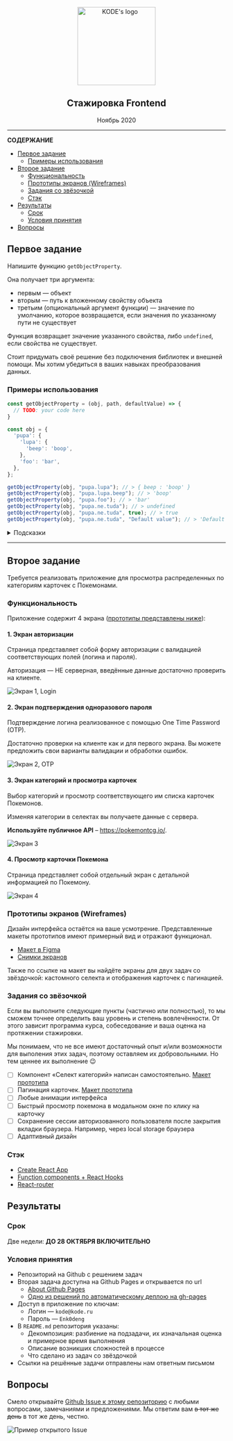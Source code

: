 <p align="center">

  <a href="https://kode.ru/">
    <img src="images/kode-logo.png" alt="KODE's logo" width="180">
  </a>

  <h2 align="center">Стажировка
  Frontend</h2>

  <p>
    <p align="center">Ноябрь 2020</p>
  </p>
</p>

---
**СОДЕРЖАНИЕ**

- [Первое задание](#первое-задание)
  - [Примеры использования](#примеры-использования)
- [Второе задание](#второе-задание)
  - [Функциональность](#функциональность)
  - [Прототипы экранов (Wireframes)](#прототипы-экранов-wireframes)
  - [Задания со звёзочкой](#задания-со-звёзочкой)
  - [Стэк](#стэк)
- [Результаты](#результаты)
  - [Срок](#срок)
  - [Условия принятия](#условия-принятия)
- [Вопросы](#вопросы)

## Первое задание

Напишите функцию `getObjectProperty`.

Она получает три аргумента:
  - первым — объект
  - вторым — путь к вложенному свойству объекта
  - третьим (опциональный аргумент функции) — значение по умолчанию, которое возвращается, если значения по указанному пути не существует

Функция возвращает значение указанного свойства, либо `undefined`, если свойства не существует.

Стоит придумать своё решение без подключения библиотек и внешней помощи. Мы хотим убедиться в ваших навыках преобразования данных.

### Примеры использования

```js
const getObjectProperty = (obj, path, defaultValue) => {
  // TODO: your code here
}

const obj = {
  'pupa': {
    'lupa': {
      'beep': 'boop',
    },
    'foo': 'bar',
  },
};

getObjectProperty(obj, "pupa.lupa"); // > { beep : 'boop' }
getObjectProperty(obj, "pupa.lupa.beep"); // > 'boop'
getObjectProperty(obj, "pupa.foo"); // > 'bar'
getObjectProperty(obj, "pupa.ne.tuda"); // > undefined
getObjectProperty(obj, "pupa.ne.tuda", true); // > true
getObjectProperty(obj, "pupa.ne.tuda", "Default value"); // > 'Default value'
```

<details>
  <summary>Подсказки</summary>
  
  Пффф, смелее! Здесь вы справитесь и без нас 🙌

</details>

---

## Второе задание

Требуется реализовать приложение для просмотра распределенных по категориям карточек с Покемонами.

### Функциональность

Приложение содержит 4 экрана ([прототипы представлены ниже](#прототипы-экранов-wireframes)): 

#### 1. Экран авторизации

Страница представляет собой форму авторизации с валидацией соответствующих полей (логина и пароля).
   
Авторизация — НЕ серверная, введённые данные достаточно проверить на клиенте. 

![Экран 1, Login](./images/frame-1.png?raw=true "Экран 1")

#### 2. Экран подтверждения одноразового пароля

Подтверждение логина реализованное с помощью One Time Password (OTP).
   
Достаточно проверки на клиенте как и для первого экрана. Вы можете предложить свои варианты валидации и обработки ошибок.

![Экран 2, OTP](./images/frame-2.png?raw=true "Экран 2")

#### 3. Экран категорий и просмотра карточек

Выбор категорий и просмотр соответствующего им списка карточек Покемонов.

Изменяя категории в селектах вы получаете данные с сервера.
   
**Используйте публичное API** – https://pokemontcg.io/.

![Экран 3](./images/frame-3.png?raw=true "Экран 3")
   
#### 4. Просмотр карточки Покемона

Страница представляет собой отдельный экран с детальной информацией по Покемону.

![Экран 4](./images/frame-4.png?raw=true "Экран 4")

### Прототипы экранов (Wireframes)

Дизайн интерфейса остаётся на ваше усмотрение. Представленные макеты прототипов имеют примерный вид и отражают функционал.

- [Макет в Figma](https://www.figma.com/file/dkQb8Bl61Mm91eBCLdd2nW/%D0%A2%D0%B5%D1%81%D1%82%D0%BE%D0%B2%D0%BE%D0%B5-%D0%B7%D0%B0%D0%B4%D0%B0%D0%BD%D0%B8%D0%B5-Pokemons-v2?node-id=0%3A1)
- [Снимки экранов](./images)

Также по ссылке на макет вы найдёте экраны для двух задач со звёздочкой: кастомного селекта и отображения карточек с пагинацией.

### Задания со звёзочкой

Если вы выполните следующие пункты (частично или полностью), то мы сможем точнее определить ваш уровень и степень вовлечённости. От этого зависит программа курса, собеседование и ваша оценка на протяжении стажировки.

Мы понимаем, что не все имеют достаточный опыт и/или возможности для выполения этих задач, поэтому оставляем их добровольными. Но тем ценнее их выполнение 😉

- [ ] Компонент «Селект категорий» написан самостоятельно. [Макет прототипа](https://www.figma.com/file/dkQb8Bl61Mm91eBCLdd2nW/%D0%A2%D0%B5%D1%81%D1%82%D0%BE%D0%B2%D0%BE%D0%B5-%D0%B7%D0%B0%D0%B4%D0%B0%D0%BD%D0%B8%D0%B5-Pokemons-v2?node-id=6%3A5)
- [ ] Пагинация карточек. [Макет прототипа](https://www.figma.com/file/dkQb8Bl61Mm91eBCLdd2nW/%D0%A2%D0%B5%D1%81%D1%82%D0%BE%D0%B2%D0%BE%D0%B5-%D0%B7%D0%B0%D0%B4%D0%B0%D0%BD%D0%B8%D0%B5-Pokemons-v2?node-id=1%3A103)
- [ ] Любые анимации интерфейса
- [ ] Быстрый просмотр покемона в модальном окне по клику на карточку
- [ ] Сохранение сессии авторизованного пользователя после закрытия вкладки браузера. Например, через local storage браузера
- [ ] Адаптивный дизайн

### Стэк

- [Create React App](https://create-react-app.dev/)
- [Function components + React Hooks](https://reactjs.org/docs/hooks-state.html#hooks-and-function-components)
- [React-router](https://reactrouter.com/web/api/Route/render-func)

## Результаты

### Срок

Две недели: **ДО 28 ОКТЯБРЯ ВКЛЮЧИТЕЛЬНО**

### Условия принятия

- Репозиторий на Github с решением задач
- Вторая задача доступна на Github Pages и открывается по url
  - [About Github Pages](https://www.figma.com/file/dkQb8Bl61Mm91eBCLdd2nW/%D0%A2%D0%B5%D1%81%D1%82%D0%BE%D0%B2%D0%BE%D0%B5-%D0%B7%D0%B0%D0%B4%D0%B0%D0%BD%D0%B8%D0%B5-Pokemons-v2?node-id=1%3A103)
  - [Одно из решений по автоматическому деплою на gh-pages](https://github.com/tschaub/gh-pages)
- Доступ в приложение по ключам:
  - Логин — `kode@kode.ru`
  - Пароль — `Enk0deng`
- В `README.md` репозитория указаны:
  - Декомпозиция: разбиение на подзадачи, их изначальная оценка и примерное время выполнения
  - Описание возникших сложностей в процессе
  - Что сделано из задач со звёздочкой
- Ссылки на решённые задачи отправлены нам ответным письмом

## Вопросы

Смело открывайте [Github Issue к этому репозиторию](https://github.com/martyns0n/kode-internship-test-task/issues) с любыми вопросами, замечаниями и предложениями. Мы ответим вам ~~в тот же день~~ в тот же день, честно.

![Пример открытого Issue](./images/issue-example.png)
